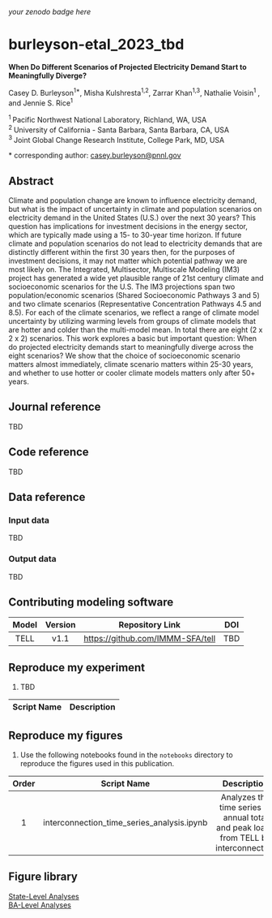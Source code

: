 _your zenodo badge here_

# burleyson-etal_2023_tbd

**When Do Different Scenarios of Projected Electricity Demand Start to Meaningfully Diverge?**

Casey D. Burleyson<sup>1\*</sup>, Misha Kulshresta<sup>1,2</sup>, Zarrar Khan<sup>1,3</sup>, Nathalie Voisin<sup>1</sup>
, and Jennie S. Rice<sup>1</sup>

<sup>1 </sup> Pacific Northwest National Laboratory, Richland, WA, USA  
<sup>2 </sup> University of California - Santa Barbara, Santa Barbara, CA, USA  
<sup>3 </sup> Joint Global Change Research Institute, College Park, MD, USA  

\* corresponding author: casey.burleyson@pnnl.gov

## Abstract
Climate and population change are known to influence electricity demand, but what is the impact of uncertainty in 
climate and population scenarios on electricity demand in the United States (U.S.) over the next 30 years? This question 
has implications for investment decisions in the energy sector, which are typically made using a 15- to 30-year time 
horizon. If future climate and population scenarios do not lead to electricity demands that are distinctly different 
within the first 30 years then, for the purposes of investment decisions, it may not matter which potential pathway we 
are most likely on. The Integrated, Multisector, Multiscale Modeling (IM3) project has generated a wide yet plausible 
range of 21st century climate and socioeconomic scenarios for the U.S. The IM3 projections span two population/economic 
scenarios (Shared Socioeconomic Pathways 3 and 5) and two climate scenarios (Representative Concentration Pathways 4.5 
and 8.5). For each of the climate scenarios, we reflect a range of climate model uncertainty by utilizing warming levels 
from groups of climate models that are hotter and colder than the multi-model mean. In total there are eight (2 x 2 x 2) 
scenarios. This work explores a basic but important question: When do projected electricity demands start to 
meaningfully diverge across the eight scenarios? We show that the choice of socioeconomic scenario matters almost 
immediately, climate scenario matters within 25-30 years, and whether to use hotter or cooler climate models matters 
only after 50+ years.

## Journal reference
TBD

## Code reference
TBD

## Data reference

### Input data
TBD

### Output data
TBD

## Contributing modeling software
| Model | Version | Repository Link | DOI |
|:-----:|:-------:|:---------------:|:---:|
| TELL | v1.1 | https://github.com/IMMM-SFA/tell | TBD |

## Reproduce my experiment
1. TBD

| Script Name | Description |
|-------------|-------------|

## Reproduce my figures
1. Use the following notebooks found in the `notebooks` directory to reproduce the figures used in this publication.

| Order |                Script Name                 |                                     Description                                      |
|:-----:|:------------------------------------------:|:------------------------------------------------------------------------------------:|
|   1   | interconnection_time_series_analysis.ipynb | Analyzes the time series of annual total and peak loads from TELL by interconnection |

## Figure library
[State-Level Analyses](States_Analysis.md)  
[BA-Level Analyses](Balancing_Authorities_Analysis.md)